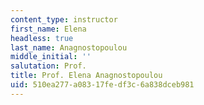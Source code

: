 ```yaml
---
content_type: instructor
first_name: Elena
headless: true
last_name: Anagnostopoulou
middle_initial: ''
salutation: Prof.
title: Prof. Elena Anagnostopoulou
uid: 510ea277-a083-17fe-df3c-6a838dceb981
---
```

